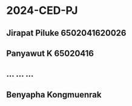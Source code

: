 ﻿# 2024-CED-PJ
## Jirapat Piluke 6502041620026
## Panyawut K 65020416
## ... ... ...
## Benyapha Kongmuenrak
